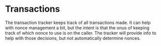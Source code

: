 # Transactions

The transaction tracker keeps track of all transactions made. It can help with nonce management a bit, but the intent is that the onus of keeping track of which nonce to use is on the caller. The tracker will provide info to help with those decisions, but not automatically determine nonces.
